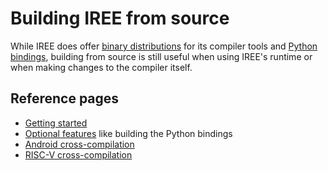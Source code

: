 # Building IREE from source

While IREE does offer
[binary distributions](https://github.com/google/iree/releases) for its
compiler tools and [Python bindings](../bindings/python.md), building from
source is still useful when using IREE's runtime or when making changes to the
compiler itself.

## Reference pages

* [Getting started](./getting-started.md)
* [Optional features](./optional-features.md) like building the Python bindings
* [Android cross-compilation](./android.md)
* [RISC-V cross-compilation](./riscv.md)
